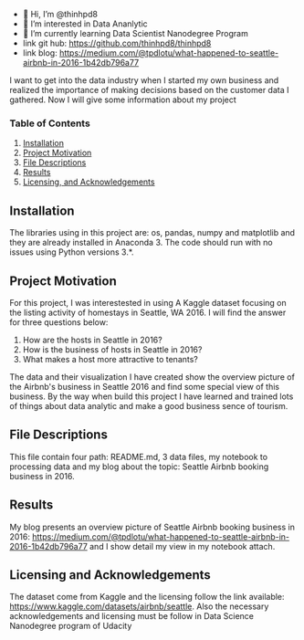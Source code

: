 - 👋 Hi, I’m @thinhpd8
- 👀 I’m interested in Data Ananlytic
- 🌱 I’m currently learning Data Scientist Nanodegree Program
- link git hub: https://github.com/thinhpd8/thinhpd8
- link blog: https://medium.com/@tpdlotu/what-happened-to-seattle-airbnb-in-2016-1b42db796a77

I want to get into the data industry when I started my own business and realized the importance of making decisions based on the customer data I gathered. 
Now I will give some information about my project

### Table of Contents

1. [Installation](#installation)
2. [Project Motivation](#motivation)
3. [File Descriptions](#files)
4. [Results](#results)
5. [Licensing, and Acknowledgements](#licensing)

## Installation <a name="installation"></a>

The libraries using in this project are: os, pandas, numpy and matplotlib and they are already installed in Anaconda 3.  The code should run with no issues using Python versions 3.*.

## Project Motivation<a name="motivation"></a>

For this project, I was interestested in using A Kaggle dataset focusing on the listing activity of homestays in Seattle, WA 2016. I will find the answer for three questions below:

1. How are the hosts in Seattle in 2016?
2. How is the business of hosts in Seattle in 2016?
3. What makes a host more attractive to tenants?

The data and their visualization I have created show the overview picture of the Airbnb's business in Seattle 2016 and find some special view of this business. 
By the way when build this project I have learned  and trained lots of things about data analytic and make a good business sence of tourism.

## File Descriptions <a name="files"></a>

This file contain four path: README.md, 3 data files, my notebook to processing data and my blog about the topic: Seattle Airbnb booking business in 2016.

## Results<a name="results"></a>

My blog presents an overview picture of Seattle Airbnb booking business in 2016: https://medium.com/@tpdlotu/what-happened-to-seattle-airbnb-in-2016-1b42db796a77 and I show detail my view in my notebook attach.

## Licensing and Acknowledgements<a name="licensing"></a>
The dataset come from Kaggle and the licensing follow the link available: https://www.kaggle.com/datasets/airbnb/seattle. Also the necessary acknowledgements and licensing must be follow in Data Science Nanodegree program of Udacity
